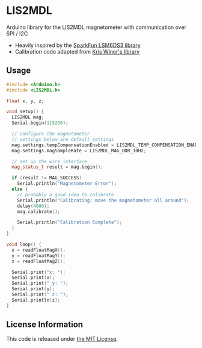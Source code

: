 # LIS2MDL

Arduino library for the LIS2MDL magnetometer with communication over SPI / I2C

* Heavily inspired by the [SparkFun LSM6DS3 library](https://github.com/sparkfun/SparkFun_LSM6DS3_Arduino_Library)
* Calibration code adapted from [Kris Winer's library](https://github.com/kriswiner/LSM6DSM_LIS2MDL_LPS22HB)

## Usage

```c++
#include <Arduino.h>
#include <LIS2MDL.h>

float x, y, z;

void setup() {
  LIS2MDL mag;
  Serial.begin(115200);

  // configure the magnetometer
  // settings below are default settings
  mag.settings.tempCompensationEnabled = LIS2MDL_TEMP_COMPENSATION_ENABLED;
  mag.settings.magSampleRate = LIS2MDL_MAG_ODR_10Hz;

  // set up the wire interface
  mag_status_t result = mag.begin();

  if (result != MAG_SUCCESS)
    Serial.println("Magnetometer Error");
  else {
    // probably a good idea to calibrate
    Serial.println("Calibrating: move the magnetometer all around");
    delay(4000);
    mag.calibrate();

    Serial.println("Calibration Complete");
  }
}

void loop() {
  x = readFloatMagX();
  y = readFloatMagY();
  z = readFloatMagZ();

  Serial.print("x: ");
  Serial.print(x);
  Serial.print(" y: ");
  Serial.print(y);
  Serial.print(" z: ");
  Serial.println(z);
}
```

## License Information

This code is released under [the MIT License](LICENSE.md).